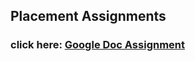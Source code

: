 ## Placement Assignments
### click here: [Google Doc Assignment](https://docs.google.com/document/d/1lXGvmm0M3au4rReJvLJVJlNEw-vS7Rc0/edit?usp=sharing&ouid=109360479475531791496&rtpof=true&sd=true) 